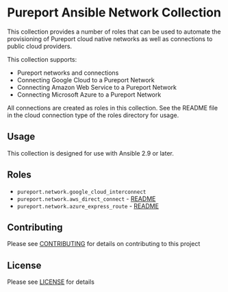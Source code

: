 # Pureport Ansible Network Collection

This collection provides a number of roles that can be used to automate the 
provisioning of Pureport cloud native networks as well as connections to public
cloud providers.

This collection supports:

  * Pureport networks and connections
  * Connecting Google Cloud to a Pureport Network
  * Connecting Amazon Web Service to a Pureport Network 
  * Connecting Microsoft Azure to a Pureport Network 

All connections are created as roles in this collection.  See the README file
in the cloud connection type of the roles directory for usage.

## Usage

This collection is designed for use with Ansible 2.9 or later.

## Roles

* `pureport.network.google_cloud_interconnect` 
* `pureport.network.aws_direct_connect` - [README](roles/aws_direct_connect/README.md)
* `pureport.network.azure_express_route` - [README](roles/azure_express_route/README.md)

## Contributing

Please see [CONTRIBUTING](CONTRIBUTING.md) for details on contributing to this project

## License

Please see [LICENSE](LICENSE) for details
